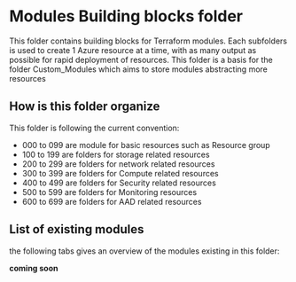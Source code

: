 # Modules Building blocks folder

This folder contains building blocks for Terraform modules.
Each subfolders is used to create 1 Azure resource at a time, with as many output as possible for rapid deployment of resources.
This folder is a basis for the folder Custom_Modules which aims to store modules abstracting more resources

## How is this folder organize

This folder is following the current convention:

- 000 to 099 are module for basic resources such as Resource group
- 100 to 199 are folders for storage related resources
- 200 to 299 are folders for network related resources
- 300 to 399 are folders for Compute related resources
- 400 to 499 are folders for Security related resources
- 500 to 599 are folders for Monitoring resources
- 600 to 699 are folders for AAD related resources

## List of existing modules

the following tabs gives an overview of the modules existing in this folder:

**coming soon**